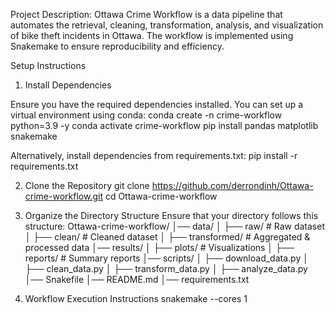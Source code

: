 Project Description:
Ottawa Crime Workflow is a data pipeline that automates the retrieval, cleaning, transformation, analysis, and visualization of bike theft incidents in Ottawa.
The workflow is implemented using Snakemake to ensure reproducibility and efficiency.

Setup Instructions

1. Install Dependencies

Ensure you have the required dependencies installed. You can set up a virtual environment using conda:
conda create -n crime-workflow python=3.9 -y
conda activate crime-workflow
pip install pandas matplotlib snakemake

Alternatively, install dependencies from requirements.txt:
pip install -r requirements.txt

2. Clone the Repository
git clone https://github.com/derrondinh/Ottawa-crime-workflow.git
cd Ottawa-crime-workflow

3. Organize the Directory Structure
Ensure that your directory follows this structure:
Ottawa-crime-workflow/
│── data/
│   ├── raw/              # Raw dataset
│   ├── clean/            # Cleaned dataset
│   ├── transformed/      # Aggregated & processed data
│── results/
│   ├── plots/            # Visualizations
│   ├── reports/          # Summary reports
│── scripts/
│   ├── download_data.py
│   ├── clean_data.py
│   ├── transform_data.py
│   ├── analyze_data.py
│── Snakefile
│── README.md
│── requirements.txt

4. Workflow Execution Instructions
snakemake --cores 1

